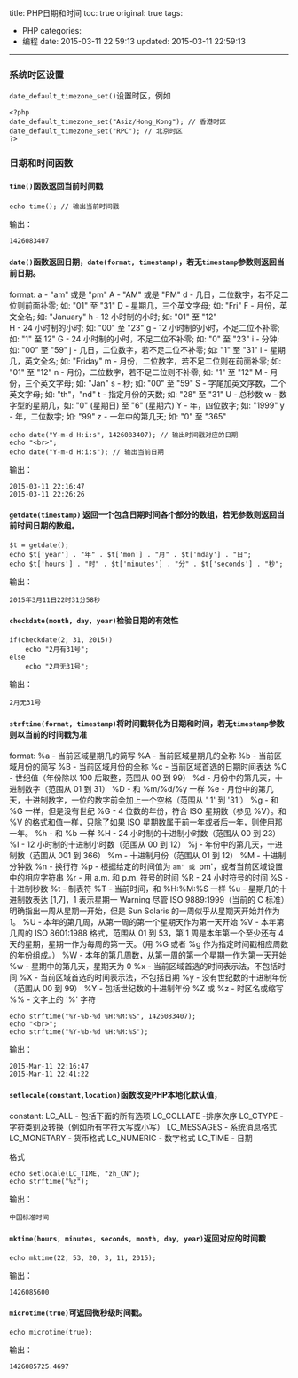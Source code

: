 title: PHP日期和时间
toc: true
original: true
tags:
  - PHP
categories:
  - 编程
date: 2015-03-11 22:59:13
updated: 2015-03-11 22:59:13
---

### 系统时区设置

`date_default_timezone_set()`设置时区，例如

	<?php
	date_default_timezone_set("Asiz/Hong_Kong"); // 香港时区
	date_default_timezone_set("RPC"); // 北京时区
	?>

### 日期和时间函数

#### `time()`函数返回当前时间戳

	echo time(); // 输出当前时间戳
输出：

	1426083407
<!--more-->
#### `date()`函数返回日期，`date(format, timestamp)`，若无`timestamp`参数则返回当前日期。

format:
a - "am" 或是 "pm"
A - "AM" 或是 "PM"
d - 几日，二位数字，若不足二位则前面补零; 如: "01" 至 "31"
D - 星期几，三个英文字母; 如: "Fri"
F - 月份，英文全名; 如: "January"
h - 12 小时制的小时; 如: "01" 至 "12"  
H - 24 小时制的小时; 如: "00" 至 "23"
g - 12 小时制的小时，不足二位不补零; 如: "1" 至 12"
G - 24 小时制的小时，不足二位不补零; 如: "0" 至 "23"
i - 分钟; 如: "00" 至 "59"
j - 几日，二位数字，若不足二位不补零; 如: "1" 至 "31"
l - 星期几，英文全名; 如: "Friday"
m - 月份，二位数字，若不足二位则在前面补零; 如: "01" 至 "12"
n - 月份，二位数字，若不足二位则不补零; 如: "1" 至 "12"
M - 月份，三个英文字母; 如: "Jan"
s - 秒; 如: "00" 至 "59"
S - 字尾加英文序数，二个英文字母; 如: "th"，"nd"
t - 指定月份的天数; 如: "28" 至 "31"
U - 总秒数
w - 数字型的星期几，如: "0" (星期日) 至 "6" (星期六)
Y - 年，四位数字; 如: "1999"
y - 年，二位数字; 如: "99"
z - 一年中的第几天; 如: "0" 至 "365"

	echo date("Y-m-d H:i:s", 1426083407); // 输出时间戳对应的日期
	echo "<br>";
	echo date("Y-m-d H:i:s"); // 输出当前日期

输出：

	2015-03-11 22:16:47
	2015-03-11 22:26:26
#### `getdate(timestamp)` 返回一个包含日期时间各个部分的数组，若无参数则返回当前时间日期的数组。

	$t = getdate();
	echo $t['year'] . "年" . $t['mon'] . "月" . $t['mday'] . "日";
	echo $t['hours'] . "时" . $t['minutes'] . "分" . $t['seconds'] . "秒";

输出：

	2015年3月11日22时31分58秒

#### `checkdate(month, day, year)`检验日期的有效性

	if(checkdate(2, 31, 2015))
		echo "2月有31号";
	else
		echo "2月无31号";

输出：

	2月无31号

#### `strftime(format, timestamp)`将时间戳转化为日期和时间，若无`timestamp`参数则以当前的时间戳为准

format:
%a - 当前区域星期几的简写
%A - 当前区域星期几的全称
%b - 当前区域月份的简写
%B - 当前区域月份的全称
%c - 当前区域首选的日期时间表达
%C - 世纪值（年份除以 100 后取整，范围从 00 到 99）
%d - 月份中的第几天，十进制数字（范围从 01 到 31）
%D - 和 %m/%d/%y 一样
%e - 月份中的第几天，十进制数字，一位的数字前会加上一个空格（范围从 ' 1' 到 '31'）
%g - 和 %G 一样，但是没有世纪
%G - 4 位数的年份，符合 ISO 星期数（参见 %V）。和 %V 的格式和值一样，只除了如果 ISO 星期数属于前一年或者后一年，则使用那一年。
%h - 和 %b 一样
%H - 24 小时制的十进制小时数（范围从 00 到 23）
%I - 12 小时制的十进制小时数（范围从 00 到 12）
%j - 年份中的第几天，十进制数（范围从 001 到 366）
%m - 十进制月份（范围从 01 到 12）
%M - 十进制分钟数
%n - 换行符
%p - 根据给定的时间值为 `am' 或 `pm'，或者当前区域设置中的相应字符串
%r - 用 a.m. 和 p.m. 符号的时间
%R - 24 小时符号的时间
%S - 十进制秒数
%t - 制表符
%T - 当前时间，和 %H:%M:%S 一样
%u - 星期几的十进制数表达 [1,7]，1 表示星期一 Warning
尽管 ISO 9889:1999（当前的 C 标准）明确指出一周从星期一开始，但是 Sun Solaris 的一周似乎从星期天开始并作为 1。
%U - 本年的第几周，从第一周的第一个星期天作为第一天开始
%V - 本年第几周的 ISO 8601:1988 格式，范围从 01 到 53，第 1 周是本年第一个至少还有 4 天的星期，星期一作为每周的第一天。（用 %G 或者 %g 作为指定时间戳相应周数的年份组成。）
%W - 本年的第几周数，从第一周的第一个星期一作为第一天开始
%w - 星期中的第几天，星期天为 0
%x - 当前区域首选的时间表示法，不包括时间
%X - 当前区域首选的时间表示法，不包括日期
%y - 没有世纪数的十进制年份（范围从 00 到 99）
%Y - 包括世纪数的十进制年份
%Z 或 %z - 时区名或缩写
%% - 文字上的 '%' 字符

	echo strftime("%Y-%b-%d %H:%M:%S", 1426083407);
	echo "<br>";
	echo strftime("%Y-%b-%d %H:%M:%S");

输出：

	2015-Mar-11 22:16:47
	2015-Mar-11 22:41:22
#### `setlocale(constant,location)`函数改变PHP本地化默认值，
constant:
LC_ALL - 包括下面的所有选项
LC_COLLATE -排序次序
LC_CTYPE - 字符类别及转换（例如所有字符大写或小写）
LC_MESSAGES - 系统消息格式
LC_MONETARY - 货币格式
LC_NUMERIC - 数字格式
LC_TIME - 日期

格式

	echo setlocale(LC_TIME, "zh_CN");
	echo strftime("%z");
输出：

	中国标准时间

#### `mktime(hours, minutes, seconds, month, day, year)`返回对应的时间戳

	echo mktime(22, 53, 20, 3, 11, 2015);
输出：

	1426085600
#### `microtime(true)`可返回微秒级时间戳。

	echo microtime(true);
输出：

	1426085725.4697

